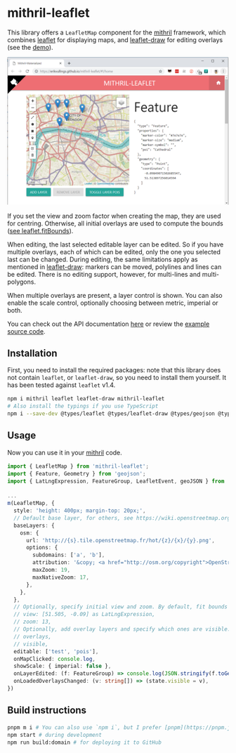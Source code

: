 # mithril-leaflet

This library offers a `LeafletMap` component for the [mithril](https://mithril.js.org) framework, which combines [leaflet](http://leafletjs.com) for displaying maps, and [leaflet-draw](http://leaflet.github.io/Leaflet.draw/docs/leaflet-draw-latest.html) for editing overlays (see the [demo](https://erikvullings.github.io/mithril-leaflet/)).

![screenshot](https://github.com/erikvullings/mithril-leaflet/blob/master/img/screenshot.png?raw=true)

If you set the view and zoom factor when creating the map, they are used for centring. Otherwise, all initial overlays are used to compute the bounds ([see leaflet.fitBounds](https://leafletjs.com/reference-1.6.0.html#map-fitbounds)).

When editing, the last selected editable layer can be edited. So if you have multiple overlays, each of which can be edited, only the one you selected last can be changed. During editing, the same limitations apply as mentioned in [leaflet-draw](http://leaflet.github.io/Leaflet.draw/docs/leaflet-draw-latest.html): markers can be moved, polylines and lines can be edited. There is no editing support, however, for multi-lines and multi-polygons.

When multiple overlays are present, a layer control is shown. You can also enable the scale control, optionally choosing between metric, imperial or both.

You can check out the API documentation [here](https://erikvullings.github.io/mithril-leaflet/typedoc/index.html) or review the [example source code](https://github.com/erikvullings/mithril-leaflet/blob/master/packages/example/src/components/home/home-page.ts).

## Installation

First, you need to install the required packages: note that this library does not contain `leaflet`, or `leaflet-draw`, so you need to install them yourself. It has been tested against `leaflet` v1.4.

```bash
npm i mithril leaflet leaflet-draw mithril-leaflet
# Also install the typings if you use TypeScript
npm i --save-dev @types/leaflet @types/leaflet-draw @types/geojson @types/mithril
```

## Usage

Now you can use it in your [mithril](https://mithril.js.org) code.

```ts
import { LeafletMap } from 'mithril-leaflet';
import { Feature, Geometry } from 'geojson';
import { LatLngExpression, FeatureGroup, LeafletEvent, geoJSON } from 'leaflet'

...
m(LeafletMap, {
  style: 'height: 400px; margin-top: 20px;',
  // Default base layer, for others, see https://wiki.openstreetmap.org/wiki/Tile_servers
  baseLayers: {
    osm: {
      url: 'http://{s}.tile.openstreetmap.fr/hot/{z}/{x}/{y}.png',
      options: {
        subdomains: ['a', 'b'],
        attribution: '&copy; <a href="http://osm.org/copyright">OpenStreetMap</a> contributors',
        maxZoom: 19,
        maxNativeZoom: 17,
      },
    },
  },
  // Optionally, specify initial view and zoom. By default, fit bounds is applied.
  // view: [51.505, -0.09] as LatLngExpression,
  // zoom: 13,
  // Optionally, add overlay layers and specify which ones are visible.
  // overlays,
  // visible,
  editable: ['test', 'pois'],
  onMapClicked: console.log,
  showScale: { imperial: false },
  onLayerEdited: (f: FeatureGroup) => console.log(JSON.stringify(f.toGeoJSON(), null, 2)),
  onLoadedOverlaysChanged: (v: string[]) => (state.visible = v),
})
```

## Build instructions

```bash
pnpm m i # You can also use `npm i`, but I prefer [pnpm](https://pnpm.js.org).
npm start # during development
npm run build:domain # for deploying it to GitHub
```
